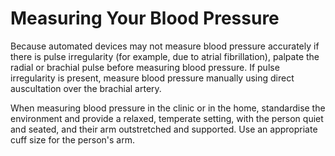 # Measuring Your Blood Pressure



Because automated devices may not measure blood pressure accurately if there is pulse irregularity (for example, due to atrial fibrillation), palpate the radial or brachial pulse before measuring blood pressure. If pulse irregularity is present, measure blood pressure manually using direct auscultation over the brachial artery. 

When measuring blood pressure in the clinic or in the home, standardise the environment and provide a relaxed, temperate setting, with the person quiet and seated, and their arm outstretched and supported. Use an appropriate cuff size for the person's arm.